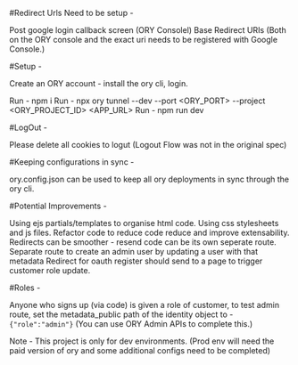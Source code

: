 #Redirect Urls Need to be setup -

Post google login callback screen (ORY Consolel)
Base Redirect URIs (Both on the ORY console and the exact uri needs to be registered with Google Console.)

#Setup -

Create an ORY account - install the ory cli, login.

Run - npm i
Run - npx ory tunnel --dev --port <ORY_PORT> --project <ORY_PROJECT_ID> <APP_URL>
Run - npm run dev

#LogOut -

Please delete all cookies to logut (Logout Flow was not in the original spec)

#Keeping configurations in sync -

ory.config.json can be used to keep all ory deployments in sync through the ory cli.

#Potential Improvements -

Using ejs partials/templates to organise html code.
Using css stylesheets and js files.
Refactor code to reduce code reduce and improve extensability.
Redirects can be smoother - resend code can be its own seperate route.
Separate route to create an admin user by updating a user with that metadata
Redirect for oauth register should send to a page to trigger customer role update.

#Roles -

Anyone who signs up (via code) is given a role of customer, to test admin route, set the metadata_public path of the identity object to - `{"role":"admin"}` (You can use ORY Admin APIs to complete this.)

Note - This project is only for dev environments. (Prod env will need the paid version of ory and some additional configs need to be completed)
